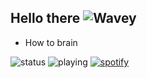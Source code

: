 ## Hello there ![Wavey](https://cdn.discordapp.com/emojis/1184599007629152336.gif?size=32&quality=lossless&name=wavey)

- How to brain

![status](https://api.statusbadges.me/badge/status/807170846497570848)
![playing](https://api.statusbadges.me/badge/playing/807170846497570848)
[![spotify](https://api.statusbadges.me/badge/spotify/807170846497570848)](https://api.statusbadges.me/openspotify/807170846497570848)

<!--
**Moodzz1/Moodzz1** is a ✨ _special_ ✨ repository because its `README.md` (this file) appears on your GitHub profile.

Here are some ideas to get you started:

- 🔭 I’m currently working on ...
- 🌱 I’m currently learning ...
- 👯 I’m looking to collaborate on ...
- 🤔 I’m looking for help with ...
- 💬 Ask me about ...
- 📫 How to reach me: ...
- 😄 Pronouns: ...
- ⚡ Fun fact: ...
-->
